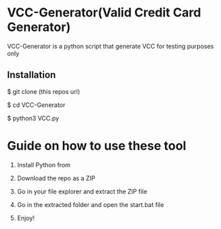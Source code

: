 # VCC-Generator(Valid Credit Card Generator)
VCC-Generator is a python script that generate VCC for testing purposes only<br>  

 
<h2>Installation</h2>
 
<p>$ git clone (this repos url)</p> 
<p>$ cd VCC-Generator</p> 
<p>$ python3 VCC.py</p>    
  
# Guide on how to use these tool  
  
1. Install Python from
 
2. Download the repo as a ZIP   

3. Go in your file explorer and extract the ZIP file 
      
4. Go in the extracted folder and open the start.bat file 
 
5. Enjoy!